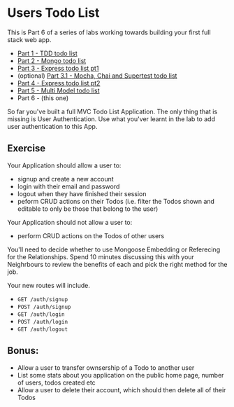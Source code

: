 # Users Todo List

This is Part 6 of a series of labs working towards building your first full stack web app.

- [Part 1 - TDD todo list](https://github.com/wdi-sg/tdd-todo-list)
- [Part 2 - Mongo todo list](https://github.com/wdi-sg/mongo-todo-list)
- [Part 3 - Express todo list pt1](https://github.com/wdi-sg/express-todo-list-pt1)
- (optional) [Part 3.1 - Mocha, Chai and Supertest todo list](https://github.com/wdi-sg/mocha-todo-list)
- [Part 4 - Express todo list pt2](https://github.com/wdi-sg/express-todo-list-pt2)
- [Part 5 - Multi Model todo list](https://github.com/wdi-sg/multi-model-todo-list)
- Part 6 - (this one)

So far you've built a full MVC Todo List Application. The only thing that is missing is User Authentication. Use what you'ver learnt in the lab to add user authentication to this App.

## Exercise

Your Application should allow a user to:
- signup and create a new account
- login with their email and password
- logout when they have finished their session
- peform CRUD actions on their Todos (i.e. filter the Todos shown and editable to only be those that belong to the user)

Your Application should not allow a user to:
- perform CRUD actions on the Todos of other users

You'll need to decide whether to use Mongoose Embedding or Referecing for the Relationships. Spend 10 minutes discussing this with your Neighrbours to review the benefits of each and pick the right method for the job.

Your new routes will include. 

- `GET /auth/signup`
- `POST /auth/signup`
- `GET /auth/login`
- `POST /auth/login`
- `GET /auth/logout`

## Bonus:

- Allow a user to transfer ownsership of a Todo to another user
- List some stats about you application on the public home page, number of users, todos created etc
- Allow a user to delete their account, which should then delete all of their Todos
